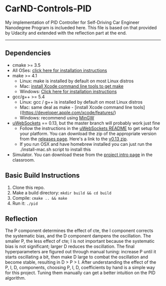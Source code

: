 # CarND-Controls-PID
My implementation of PID Controller for Self-Driving Car Engineer Nanodegree Program is inclueded here.  This file is based on that provided by Udacity and extended with the reflection part at the end.

---

## Dependencies

* cmake >= 3.5
 * All OSes: [click here for installation instructions](https://cmake.org/install/)
* make >= 4.1
  * Linux: make is installed by default on most Linux distros
  * Mac: [install Xcode command line tools to get make](https://developer.apple.com/xcode/features/)
  * Windows: [Click here for installation instructions](http://gnuwin32.sourceforge.net/packages/make.htm)
* gcc/g++ >= 5.4
  * Linux: gcc / g++ is installed by default on most Linux distros
  * Mac: same deal as make - [install Xcode command line tools]((https://developer.apple.com/xcode/features/)
  * Windows: recommend using [MinGW](http://www.mingw.org/)
* [uWebSockets](https://github.com/uWebSockets/uWebSockets) == 0.13, but the master branch will probably work just fine
  * Follow the instructions in the [uWebSockets README](https://github.com/uWebSockets/uWebSockets/blob/master/README.md) to get setup for your platform. You can download the zip of the appropriate version from the [releases page](https://github.com/uWebSockets/uWebSockets/releases). Here's a link to the [v0.13 zip](https://github.com/uWebSockets/uWebSockets/archive/v0.13.0.zip).
  * If you run OSX and have homebrew installed you can just run the ./install-mac.sh script to install this
* Simulator. You can download these from the [project intro page](https://github.com/udacity/CarND-PID-Control-Project/releases) in the classroom.

## Basic Build Instructions

1. Clone this repo.
2. Make a build directory: `mkdir build && cd build`
3. Compile: `cmake .. && make`
4. Run it: `./pid`

## Reflection

The P component determines the effect of cte, the I component corrects the systematic bias, and the D component dampens the oscillation.  The smaller P, the less effect of cte; I is not important because the systematic bias is not significant; larger D reduces the oscillation.  The final hyperparameters are figured out through manual tuning: increase P until it starts oscillating a bit, then make D large to combat the oscillation and become stable, resulting in D > P > I.  After understanding the effect of the P, I, D, components, choosing P, I, D, coefficients by hand is a simple way for this project.  Tuning them manually can get a better intuition on the PID algorithm.
